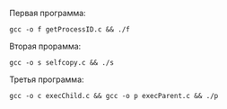 Первая программа:
```
gcc -o f getProcessID.c && ./f
```

Вторая прорамма: 
```
gcc -o s selfcopy.c && ./s
```

Третья программа: 
```
gcc -o c execChild.c && gcc -o p execParent.c && ./p
```
